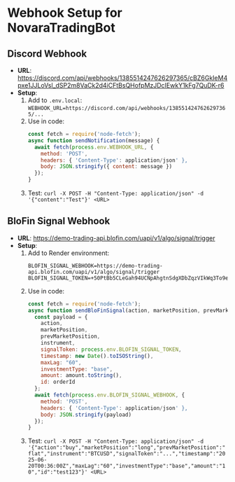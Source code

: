 # Webhook Setup for NovaraTradingBot

## Discord Webhook
- **URL**: https://discord.com/api/webhooks/1385514247626297365/cBZ6GkIeM4pxe1JJLoVsl_dSP2m8VaCk2d4iCFtBsQHofpMzJDcIEwkY1kFg7QuDK-r6
- **Setup**:
  1. Add to `.env.local`: `WEBHOOK_URL=https://discord.com/api/webhooks/1385514247626297365/...`
  2. Use in code:
     ```javascript
     const fetch = require('node-fetch');
     async function sendNotification(message) {
       await fetch(process.env.WEBHOOK_URL, {
         method: 'POST',
         headers: { 'Content-Type': application/json' },
         body: JSON.stringify({ content: message })
       });
     }
     ```
  3. Test: `curl -X POST -H "Content-Type: application/json" -d '{"content":"Test"}' <URL>`

## BloFin Signal Webhook
- **URL**: https://demo-trading-api.blofin.com/uapi/v1/algo/signal/trigger
- **Setup**:
  1. Add to Render environment:
     ```
     BLOFIN_SIGNAL_WEBHOOK=https://demo-trading-api.blofin.com/uapi/v1/algo/signal/trigger
     BLOFIN_SIGNAL_TOKEN=+50PtBb5CLeGah94UCNpAhgtnSdgXDbZqzVIkWq3To9egvRxc5TSpn/tzsDtgOPyRodeY1Dm2EpPLgqQplb9ew==
     ```
  2. Use in code:
     ```javascript
     const fetch = require('node-fetch');
     async function sendBloFinSignal(action, marketPosition, prevMarketPosition, instrument, amount, orderId) {
       const payload = {
         action,
         marketPosition,
         prevMarketPosition,
         instrument,
         signalToken: process.env.BLOFIN_SIGNAL_TOKEN,
         timestamp: new Date().toISOString(),
         maxLag: "60",
         investmentType: "base",
         amount: amount.toString(),
         id: orderId
       };
       await fetch(process.env.BLOFIN_SIGNAL_WEBHOOK, {
         method: 'POST',
         headers: { 'Content-Type': application/json' },
         body: JSON.stringify(payload)
       });
     }
     ```
  3. Test: `curl -X POST -H "Content-Type: application/json" -d '{"action":"buy","marketPosition":"long","prevMarketPosition":"flat","instrument":"BTCUSD","signalToken":"...","timestamp":"2025-06-20T00:36:00Z","maxLag":"60","investmentType":"base","amount":"10","id":"test123"}' <URL>`